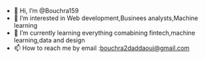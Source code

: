 - 👋 Hi, I’m @Bouchra159
- 👀 I’m interested in Web development,Businees analysts,Machine learning
- 🌱 I’m currently learning everything comabining fintech,machine learning,data and design
-  📫 How to reach me by email :bouchra2daddaoui@gmail.com

<!---

--->
